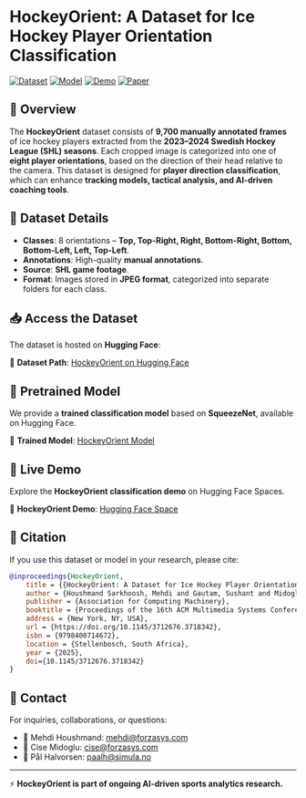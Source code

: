 # HockeyOrient: A Dataset for Ice Hockey Player Orientation Classification


[![Dataset](https://img.shields.io/badge/HuggingFace-Dataset-blue)](https://huggingface.co/datasets/SimulaMet-HOST/HockeyOrient) 
[![Model](https://img.shields.io/badge/HuggingFace-Model-green)](https://huggingface.co/SimulaMet-HOST/HockeyOrient) 
[![Demo](https://img.shields.io/badge/HuggingFace-Demo-orange)](https://huggingface.co/spaces/SimulaMet-HOST/HockeyOrient)
[![Paper](https://img.shields.io/badge/ACM-Paper-red)](https://doi.org/10.1145/3712676.3718342)

## 🏒 Overview
The **HockeyOrient** dataset consists of **9,700 manually annotated frames** of ice hockey players extracted from the **2023–2024 Swedish Hockey League (SHL) seasons**. Each cropped image is categorized into one of **eight player orientations**, based on the direction of their head relative to the camera. This dataset is designed for **player direction classification**, which can enhance **tracking models, tactical analysis, and AI-driven coaching tools**.

## 📂 Dataset Details
- **Classes**: 8 orientations – **Top, Top-Right, Right, Bottom-Right, Bottom, Bottom-Left, Left, Top-Left**.
- **Annotations**: High-quality **manual annotations**.
- **Source**: **SHL game footage**.
- **Format**: Images stored in **JPEG format**, categorized into separate folders for each class.

## 📥 Access the Dataset
The dataset is hosted on **Hugging Face**:

🔗 **Dataset Path**: [HockeyOrient on Hugging Face](https://huggingface.co/datasets/SimulaMet-HOST/HockeyOrient)

## 🎯 Pretrained Model
We provide a **trained classification model** based on **SqueezeNet**, available on Hugging Face.

🔗 **Trained Model**: [HockeyOrient Model](https://huggingface.co/SimulaMet-HOST/HockeyOrient)

## 🚀 Live Demo
Explore the **HockeyOrient classification demo** on Hugging Face Spaces.

🔗 **HockeyOrient Demo**: [Hugging Face Space](https://huggingface.co/spaces/SimulaMet-HOST/HockeyOrient)

## 🤝 Citation
If you use this dataset or model in your research, please cite:
```bibtex
@inproceedings{HockeyOrient,
    title = {{HockeyOrient: A Dataset for Ice Hockey Player Orientation Classification}},
    author = {Houshmand Sarkhoosh, Mehdi and Gautam, Sushant and Midoglu, Cise and Sabet, Saeed Shafiee and Kupka, Tomas and Halvorsen, Pål},
    publisher = {Association for Computing Machinery},
    booktitle = {Proceedings of the 16th ACM Multimedia Systems Conference},
    address = {New York, NY, USA},
    url = {https://doi.org/10.1145/3712676.3718342},
    isbn = {9798400714672},
    location = {Stellenbosch, South Africa},
    year = {2025},
    doi={10.1145/3712676.3718342}
}
```

## 📩 Contact
For inquiries, collaborations, or questions:
- 📧 Mehdi Houshmand: [mehdi@forzasys.com](mailto:mehdi@forzasys.com)
- 📧 Cise Midoglu: [cise@forzasys.com](mailto:cise@forzasys.com)
- 📧 Pål Halvorsen: [paalh@simula.no](mailto:paalh@simula.no)

---
⚡ **HockeyOrient is part of ongoing AI-driven sports analytics research.**

